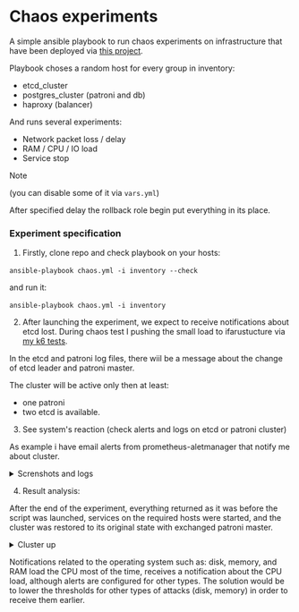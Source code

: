 
# Chaos experiments

A simple ansible playbook to run chaos experiments on infrastructure that have been deployed via [this project](https://github.com/fishaffair/sre-cource-deploy).

Playbook choses a random host for every group in inventory:

 - etcd_cluster
 - postgres_cluster (patroni and db)
 - haproxy (balancer)

And runs several experiments:

- Network packet loss / delay
- RAM / CPU / IO load
- Service stop

> [!NOTE]
> (you can disable some of it via ``vars.yml``)

After specified delay the rollback role begin put everything in its place.

### Experiment specification

1. Firstly, clone repo and check playbook on your hosts:

`ansible-playbook chaos.yml -i inventory --check`

 and run it:

`ansible-playbook chaos.yml -i inventory`

2. After launching the experiment, we expect to receive notifications about etcd lost.  During chaos test I pushing the small load to ifarustucture via [my k6 tests](https://github.com/fishaffair/k6-test).

In the etcd and patroni log files, there wiil be a message about the change of etcd leader and patroni master.

The cluster will be active only then at least:
- one patroni 
- two etcd 
is available.

3. See system's reaction (check alerts and logs on etcd or patroni cluster)

As example i have email alerts from prometheus-aletmanager that notify me about cluster.

<details>
  <summary>Screnshots and logs</summary>
  
  Logs from etcd:
 
```
e1f06668267121f5 [term 38] received MsgTimeoutNow from b586ded327f9460d and starts an election to get leadership."
e1f06668267121f5 lost leader b586ded327f9460d at term 39"
e1f06668267121f5 became leader at term 39"
1f06668267121f5 elected leader e1f06668267121f5 at term 39"
```
  
Logs from patroni:

```
INFO: Cleaning up failover key after acquiring leader lock...
INFO:patroni.watchdog.base:Software Watchdog activated with 25 second timeout, timing slack 15 seco>
INFO: Software Watchdog activated with 25 second timeout, timing slack 15 s>
INFO:patroni.__main__:promoted self to leader by acquiring session lock INFO:patroni.ha:Lock owner: psql-2; I am psql-2
INFO: promoted self to leader by acquiring session lock
INFO:patroni.__main__:updated leader lock during promote
INFO: Lock owner: psql-2; I am psql-2
INFO: updated leader lock during promote
```
  
  Email alert:
 
  ![Alt text](/img/etcd_alert.png "etcd_alert")
  
  ![Alt text](/img/cpu_alerts.png "cpu_alerts")
  
  Grafana:

  ![Alt text](/img/patroni_grafana.png "patroni_grafana")
  
  ![Alt text](/img/etcd_grafana.png "etcd_grafana")
	

</details>


4. Result analysis:

After the end of the experiment, everything returned as it was before the script was launched, services on the required hosts were started, and the cluster was restored to its original state with exchanged patroni master.

<details>
  <summary>Cluster up</summary>
  
etcd:

```
+------------------+---------+--------+-----------------------+-----------------------+------------+
|        ID        | STATUS  |  NAME  |      PEER ADDRS       |     CLIENT ADDRS      | IS LEARNER |
+------------------+---------+--------+-----------------------+-----------------------+------------+
| b586ded327f9460d | started | etcd-2 | http://10.0.10.6:2380 | http://10.0.10.6:2379 |      false |
| e1f06668267121f5 | started | etcd-3 | http://10.0.10.7:2380 | http://10.0.10.7:2379 |      false |
| e8cc3f7ff72fe07d | started | etcd-1 | http://10.0.10.5:2380 | http://10.0.10.5:2379 |      false |
+------------------+---------+--------+-----------------------+-----------------------+------------+
```

patroni:

```
+ Cluster: postgres-cluster ---+-----------+----+-----------+
| Member | Host      | Role    | State     | TL | Lag in MB |
+--------+-----------+---------+-----------+----+-----------+
| psql-1 | 10.0.10.3 | Replica | streaming | 47 |         0 |
| psql-2 | 10.0.10.4 | Leader  | running   | 47 |           |
+--------+-----------+---------+-----------+----+-----------+
```

</details>

Notifications related to the operating system such as: disk, memory, and RAM load the CPU most of the time,  receives a notification about the CPU load, although alerts are configured for other types. The solution would be to lower the thresholds for other types of attacks (disk, memory) in order to receive them earlier.
